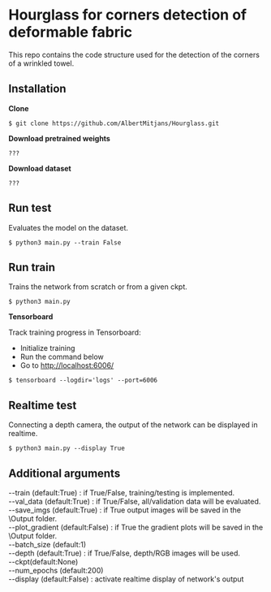 # Hourglass for corners detection of deformable fabric

This repo contains the code structure used for the detection of the corners of a wrinkled towel. 

## Installation

**Clone**
```
$ git clone https://github.com/AlbertMitjans/Hourglass.git
```
**Download pretrained weights**
```
???
```
**Download dataset**
```
???
```

## Run test

Evaluates the model on the dataset.

```
$ python3 main.py --train False
```

## Run train

Trains the network from scratch or from a given ckpt.

```
$ python3 main.py
```

**Tensorboard**

Track training progress in Tensorboard:
+ Initialize training
+ Run the command below
+ Go to [http://localhost:6006/](http://localhost:6006/)

```
$ tensorboard --logdir='logs' --port=6006
```


## Realtime test

Connecting a depth camera, the output of the network can be displayed in realtime.

```
$ python3 main.py --display True
```


## Additional arguments
--train (default:True) : if True/False, training/testing is implemented.  
--val_data (default:True) : if True/False, all/validation data will be evaluated.  
--save_imgs (default:True) : if True output images will be saved in the \Output folder.  
--plot_gradient (default:False) : if True the gradient plots will be saved in the \Output folder.  
--batch_size (default:1)  
--depth (default:True) : if True/False, depth/RGB images will be used.  
--ckpt(default:None)  
--num_epochs (default:200)  
--display (default:False) : activate realtime display of network's output  



